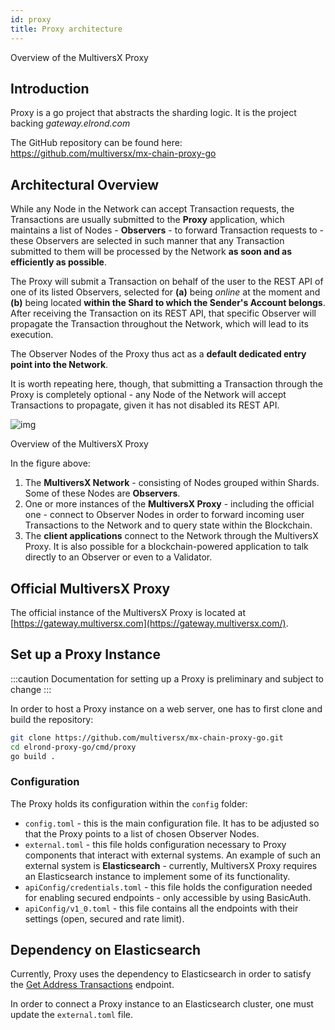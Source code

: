 ```yaml
---
id: proxy
title: Proxy architecture
---
```


Overview of the MultiversX Proxy

## **Introduction**

Proxy is a go project that abstracts the sharding logic. It is the project backing *gateway.elrond.com*

The GitHub repository can be found here: https://github.com/multiversx/mx-chain-proxy-go

## **Architectural Overview**

While any Node in the Network can accept Transaction requests, the Transactions are usually submitted to the **Proxy** application, which maintains a list of Nodes - **Observers** - to forward Transaction requests to - these Observers are selected in such manner that any Transaction submitted to them will be processed by the Network **as soon and as efficiently as possible**.

The Proxy will submit a Transaction on behalf of the user to the REST API of one of its listed Observers, selected for **(a)** being _online_ at the moment and **(b)** being located **within the Shard to which the Sender's Account belongs**. After receiving the Transaction on its REST API, that specific Observer will propagate the Transaction throughout the Network, which will lead to its execution.

The Observer Nodes of the Proxy thus act as a **default dedicated entry point into the Network**.

It is worth repeating here, though, that submitting a Transaction through the Proxy is completely optional - any Node of the Network will accept Transactions to propagate, given it has not disabled its REST API.

![img](/technology/proxy-overview.png)

Overview of the MultiversX Proxy

In the figure above:

1. The **MultiversX Network** - consisting of Nodes grouped within Shards. Some of these Nodes are **Observers**.
2. One or more instances of the **MultiversX Proxy** - including the official one - connect to Observer Nodes in order to forward incoming user Transactions to the Network and to query state within the Blockchain.
3. The **client applications** connect to the Network through the MultiversX Proxy. It is also possible for a blockchain-powered application to talk directly to an Observer or even to a Validator.

## **Official MultiversX Proxy**

The official instance of the MultiversX Proxy is located at [https://gateway.multiversx.com](https://gateway.multiversx.com/).

## **Set up a Proxy Instance**

:::caution
Documentation for setting up a Proxy is preliminary and subject to change
:::

In order to host a Proxy instance on a web server, one has to first clone and build the repository:

```bash
git clone https://github.com/multiversx/mx-chain-proxy-go.git
cd elrond-proxy-go/cmd/proxy
go build .
```

### **Configuration**

The Proxy holds its configuration within the `config` folder:

- `config.toml` - this is the main configuration file. It has to be adjusted so that the Proxy points to a list of chosen Observer Nodes.
- `external.toml` - this file holds configuration necessary to Proxy components that interact with external systems. An example of such an external system is **Elasticsearch** - currently, MultiversX Proxy requires an Elasticsearch instance to implement some of its functionality.
- `apiConfig/credentials.toml` - this file holds the configuration needed for enabling secured endpoints - only accessible by using BasicAuth.
- `apiConfig/v1_0.toml` - this file contains all the endpoints with their settings (open, secured and rate limit).

## **Dependency on Elasticsearch**

Currently, Proxy uses the dependency to Elasticsearch in order to satisfy the [Get Address Transactions](/sdk-and-tools/rest-api/addresses/#get-address-transactions) endpoint.

In order to connect a Proxy instance to an Elasticsearch cluster, one must update the `external.toml` file.
